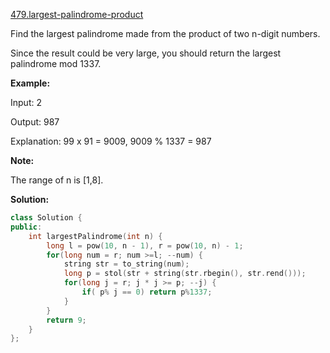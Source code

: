 [479.largest-palindrome-product](https://leetcode.com/problems/largest-palindrome-product/)  

Find the largest palindrome made from the product of two n-digit numbers.

Since the result could be very large, you should return the largest palindrome mod 1337.

**Example:**

Input: 2

Output: 987

Explanation: 99 x 91 = 9009, 9009 % 1337 = 987

**Note:**

The range of n is \[1,8\].  



**Solution:**  

```cpp
class Solution {
public:
    int largestPalindrome(int n) {
        long l = pow(10, n - 1), r = pow(10, n) - 1;
        for(long num = r; num >=l; --num) {
            string str = to_string(num);
            long p = stol(str + string(str.rbegin(), str.rend()));
            for(long j = r; j * j >= p; --j) {
                if( p% j == 0) return p%1337;
            }
        }
        return 9;
    }
};
```
      